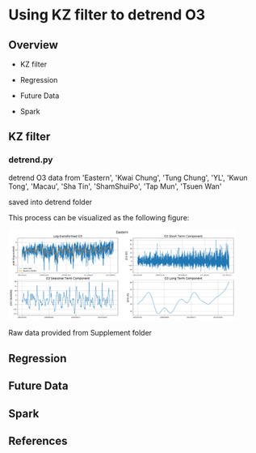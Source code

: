 # Using KZ filter to detrend O3

## Overview
* KZ filter

* Regression

* Future Data

* Spark


## KZ filter

### detrend.py

detrend O3 data from 'Eastern', 'Kwai Chung', 'Tung Chung', 'YL', 'Kwun Tong', 'Macau', 'Sha Tin', 'ShamShuiPo', 'Tap Mun', 'Tsuen Wan'

saved into detrend folder

This process can be visualized as the following figure:

<img src="./detrend/Eastern.png" width="450">

Raw data provided from Supplement folder

## Regression

## Future Data

## Spark

## References


